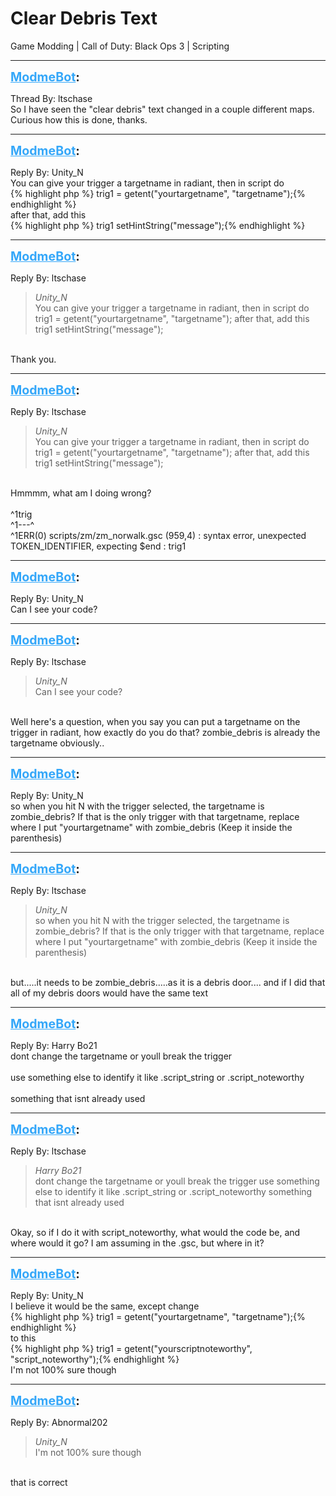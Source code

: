 # Clear Debris Text
Game Modding | Call of Duty: Black Ops 3 | Scripting

---
<strong style="font-size: 1.4em;"><span style="text-decoration: underline;text-decoration-color: #34a7f9;"><span style="color:#34a7f9;">ModmeBot</span></span>:</strong>

<p>Thread By: ltschase<br />So I have seen the &quot;clear debris&quot; text changed in a couple different maps.<br />Curious how this is done, thanks.</p>

---
<strong style="font-size: 1.4em;"><span style="text-decoration: underline;text-decoration-color: #34a7f9;"><span style="color:#34a7f9;">ModmeBot</span></span>:</strong>

<p>Reply By: Unity_N<br />You can give your trigger a targetname in radiant, then in script do<br />{% highlight php %}
trig1 = getent("yourtargetname", "targetname");{% endhighlight %}
 <br />after that, add this<br />{% highlight php %}
trig1 setHintString("message");{% endhighlight %}
</p>

---
<strong style="font-size: 1.4em;"><span style="text-decoration: underline;text-decoration-color: #34a7f9;"><span style="color:#34a7f9;">ModmeBot</span></span>:</strong>

<p>Reply By: ltschase<br /><blockquote><em>Unity_N</em><br />You can give your trigger a targetname in radiant, then in script do trig1 = getent(&quot;yourtargetname&quot;, &quot;targetname&quot;);   after that, add this trig1 setHintString(&quot;message&quot;);</blockquote><br /> Thank you.</p>

---
<strong style="font-size: 1.4em;"><span style="text-decoration: underline;text-decoration-color: #34a7f9;"><span style="color:#34a7f9;">ModmeBot</span></span>:</strong>

<p>Reply By: ltschase<br /><blockquote><em>Unity_N</em><br />You can give your trigger a targetname in radiant, then in script do trig1 = getent(&quot;yourtargetname&quot;, &quot;targetname&quot;);   after that, add this trig1 setHintString(&quot;message&quot;);</blockquote><br /> Hmmmm, what am I doing wrong?<br /> <br />^1trig<br />^1---^<br />^1ERR(0) scripts/zm/zm_norwalk.gsc (959,4) : syntax error, unexpected TOKEN_IDENTIFIER, expecting $end : trig1</p>

---
<strong style="font-size: 1.4em;"><span style="text-decoration: underline;text-decoration-color: #34a7f9;"><span style="color:#34a7f9;">ModmeBot</span></span>:</strong>

<p>Reply By: Unity_N<br />Can I see your code?</p>

---
<strong style="font-size: 1.4em;"><span style="text-decoration: underline;text-decoration-color: #34a7f9;"><span style="color:#34a7f9;">ModmeBot</span></span>:</strong>

<p>Reply By: ltschase<br /><blockquote><em>Unity_N</em><br />Can I see your code?</blockquote><br /> Well here&#39;s a question, when you say you can put a targetname on the trigger in radiant, how exactly do you do that? zombie_debris is already the targetname obviously..</p>

---
<strong style="font-size: 1.4em;"><span style="text-decoration: underline;text-decoration-color: #34a7f9;"><span style="color:#34a7f9;">ModmeBot</span></span>:</strong>

<p>Reply By: Unity_N<br />so when you hit N with the trigger selected, the targetname is zombie_debris? If that is the only trigger with that targetname, replace where I put &quot;yourtargetname&quot; with zombie_debris (Keep it inside the parenthesis)</p>

---
<strong style="font-size: 1.4em;"><span style="text-decoration: underline;text-decoration-color: #34a7f9;"><span style="color:#34a7f9;">ModmeBot</span></span>:</strong>

<p>Reply By: ltschase<br /><blockquote><em>Unity_N</em><br />so when you hit N with the trigger selected, the targetname is zombie_debris? If that is the only trigger with that targetname, replace where I put &quot;yourtargetname&quot; with zombie_debris (Keep it inside the parenthesis)</blockquote><br /> but.....it needs to be zombie_debris.....as it is a debris door.... and if I did that all of my debris doors would have the same text</p>

---
<strong style="font-size: 1.4em;"><span style="text-decoration: underline;text-decoration-color: #34a7f9;"><span style="color:#34a7f9;">ModmeBot</span></span>:</strong>

<p>Reply By: Harry Bo21<br />dont change the targetname or youll break the trigger<br /> <br />use something else to identify it like .script_string or .script_noteworthy<br /> <br />something that isnt already used</p>

---
<strong style="font-size: 1.4em;"><span style="text-decoration: underline;text-decoration-color: #34a7f9;"><span style="color:#34a7f9;">ModmeBot</span></span>:</strong>

<p>Reply By: ltschase<br /><blockquote><em>Harry Bo21</em><br />dont change the targetname or youll break the trigger   use something else to identify it like .script_string or .script_noteworthy   something that isnt already used</blockquote><br /> Okay, so if I do it with script_noteworthy, what would the code be, and where would it go? I am assuming in the .gsc, but where in it?</p>

---
<strong style="font-size: 1.4em;"><span style="text-decoration: underline;text-decoration-color: #34a7f9;"><span style="color:#34a7f9;">ModmeBot</span></span>:</strong>

<p>Reply By: Unity_N<br />I believe it would be the same, except change<br />{% highlight php %}
trig1 = getent("yourtargetname", "targetname");{% endhighlight %}
 <br />to this<br />{% highlight php %}
trig1 = getent("yourscriptnoteworthy", "script_noteworthy");{% endhighlight %}
 <br />I&#39;m not 100% sure though</p>

---
<strong style="font-size: 1.4em;"><span style="text-decoration: underline;text-decoration-color: #34a7f9;"><span style="color:#34a7f9;">ModmeBot</span></span>:</strong>

<p>Reply By: Abnormal202<br /><blockquote><em>Unity_N</em><br /> I&#39;m not 100% sure though</blockquote><br /> that is correct</p>
